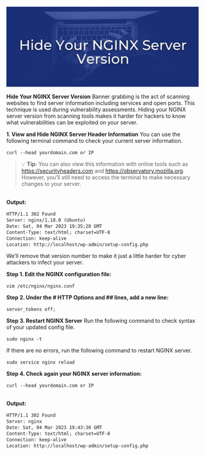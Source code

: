 ![Hide Your NGINX Server Version](images/hidenginversion.jpg)

**Hide Your NGINX Server Version**
Banner grabbing is the act of scanning websites to find server information including services and open ports. This technique is used during vulnerability assessments. Hiding your NGINX server version from scanning tools makes it harder for hackers to know what vulnerabilities can be exploited on your server.

**1. View and Hide NGINX Server Header Information**
You can use the following terminal command to check your current server information.

```
curl --head yourdomain.com or IP
```

> :bulb: **Tip:** You can also view this information with online tools such as https://securityheaders.com and https://observatory.mozilla.org. However, you’ll still need to access the terminal to make necessary changes to your server.

\
**Output:**
```
HTTP/1.1 302 Found
Server: nginx/1.18.0 (Ubuntu)
Date: Sat, 04 Mar 2023 19:35:28 GMT
Content-Type: text/html; charset=UTF-8
Connection: keep-alive
Location: http://localhost/wp-admin/setup-config.php
```

We’ll remove that version number to make it just a little harder for cyber attackers to infect your server.

**Step 1. Edit the NGINX configuration file:**
```
vim /etc/nginx/nginx.conf
```
**Step 2. Under the # HTTP Options and ## lines, add a new line:**
```
server_tokens off;
```
**Step 3. Restart NGINX Server**
Run the following command to check syntax of your updated config file.
```
sudo nginx -t
```
If there are no errors, run the following command to restart NGINX server.

```
sudo service nginx reload
```
**Step 4. Check again your NGINX server information:**
```
curl --head yourdomain.com or IP
```
\
**Output:**
```
HTTP/1.1 302 Found
Server: nginx
Date: Sat, 04 Mar 2023 19:43:30 GMT
Content-Type: text/html; charset=UTF-8
Connection: keep-alive
Location: http://localhost/wp-admin/setup-config.php
```